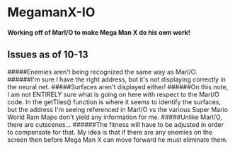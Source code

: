 # MegamanX-IO

#### Working off of MarI/O to make Mega Man X do his own work!


## Issues as of 10-13
#####Enemies aren't being recognized the same way as MarI/O.
######I'm sure I have the right address, but it's not displaying correctly in the neural net.
#####Surfaces aren't displayed either!
######On this note, I am not ENTIRELY sure what is going on here with respect to the MarI/O code.  In the getTiles() function is where it seems to identify the surfaces, but the address I'm seeing referenced in MarI/O vs the various Super Mario World Ram Maps don't yield any information for me.
#####Unlike MarI/O, there are cutscenes...
######The fitness will have to be adjusted in order to compensate for that.  My idea is that if there are any enemies on the screen then before Mega Man X can move forward he must eliminate them.
